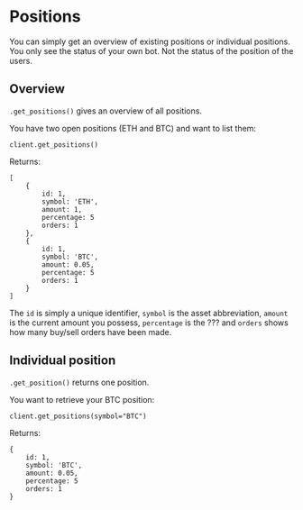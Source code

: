 # Positions
You can simply get an overview of existing positions or individual positions.
You only see the status of your own bot. Not the status of the position of the users.

## Overview

```.get_positions()``` gives an overview of all positions.

You have two open positions (ETH and BTC) and want to list them:

    client.get_positions()

Returns:

    [
        {
            id: 1,
            symbol: 'ETH',
            amount: 1,
            percentage: 5
            orders: 1
        },
        {
            id: 1,
            symbol: 'BTC',
            amount: 0.05,
            percentage: 5
            orders: 1
        }
    ]

The ```id``` is simply a unique identifier, ```symbol``` is the asset abbreviation, ```amount```
is the current amount you possess, ```percentage``` is the ??? and ```orders``` shows how many buy/sell orders have been made.

## Individual position

```.get_position()``` returns one position.

You want to retrieve your BTC position:

    client.get_positions(symbol="BTC")

Returns:

    {
        id: 1,
        symbol: 'BTC',
        amount: 0.05,
        percentage: 5
        orders: 1
    }
